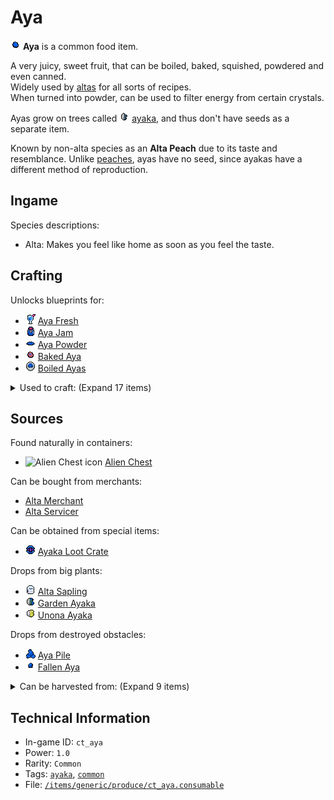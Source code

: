 # Aya

<img src="https://raw.githubusercontent.com/Ceterai/Enternia/main/items/generic/produce/ct_aya.png" alt="Aya icon" loading="lazy" height=16px width="auto" /> **Aya** is a common food item.

A very juicy, sweet fruit, that can be boiled, baked, squished, powdered and even canned.  
Widely used by [altas](https://ceterai.github.io/MyEnternia/Wiki/Tags/Alta) for all sorts of recipes.  
When turned into powder, can be used to filter energy from certain crystals.

Ayas grow on trees called <img src="https://raw.githubusercontent.com/Ceterai/Enternia/main/objects/biome/alterash/ayaka/ct_ayaka_tree.png" alt="Ayaka icon" loading="lazy" height=16px width="auto" /> [ayaka](https://ceterai.github.io/MyEnternia/Wiki/Ayaka), and thus don't have seeds as a separate item.

Known by non-alta species as an **Alta Peach** due to its taste and resemblance. Unlike [peaches](https://en.wikipedia.org/wiki/Peach), ayas have no seed, since ayakas have a different method of reproduction.

## Ingame

Species descriptions:

- Alta: Makes you feel like home as soon as you feel the taste.

## Crafting

Unlocks blueprints for:

- <img src="https://raw.githubusercontent.com/Ceterai/Enternia/main/items/generic/food/tier1/ct_aya_fresh.png" alt="Aya Fresh icon" loading="lazy" height=16px width="auto" /> [Aya Fresh](https://ceterai.github.io/MyEnternia/Wiki/AyaFresh)
- <img src="https://raw.githubusercontent.com/Ceterai/Enternia/main/items/generic/food/tier1/ct_aya_jam.png" alt="Aya Jam icon" loading="lazy" height=16px width="auto" /> [Aya Jam](https://ceterai.github.io/MyEnternia/Wiki/AyaJam)
- <img src="https://raw.githubusercontent.com/Ceterai/Enternia/main/items/generic/food/other/ct_aya_powder.png" alt="Aya Powder icon" loading="lazy" height=16px width="auto" /> [Aya Powder](https://ceterai.github.io/MyEnternia/Wiki/AyaPowder)
- <img src="https://raw.githubusercontent.com/Ceterai/Enternia/main/items/generic/food/tier1/ct_aya_baked.png" alt="Baked Aya icon" loading="lazy" height=16px width="auto" /> [Baked Aya](https://ceterai.github.io/MyEnternia/Wiki/BakedAya)
- <img src="https://raw.githubusercontent.com/Ceterai/Enternia/main/items/generic/food/tier1/ct_aya_boiled.png" alt="Boiled Ayas icon" loading="lazy" height=16px width="auto" /> [Boiled Ayas](https://ceterai.github.io/MyEnternia/Wiki/BoiledAyas)

<details markdown="1"><summary>Used to craft: (Expand 17 items)</summary>

- <img src="https://raw.githubusercontent.com/Ceterai/Enternia/main/items/generic/food/tier2/ct_assorti.png" alt="Assorti icon" loading="lazy" height=16px width="auto" /> [Assorti](https://ceterai.github.io/MyEnternia/Wiki/Assorti)
- <img src="https://raw.githubusercontent.com/Ceterai/Enternia/main/items/generic/food/tier1/ct_aya_fresh.png" alt="Aya Fresh icon" loading="lazy" height=16px width="auto" /> [Aya Fresh](https://ceterai.github.io/MyEnternia/Wiki/AyaFresh)
- <img src="https://raw.githubusercontent.com/Ceterai/Enternia/main/items/generic/food/tier2/ct_aya_icecream.png" alt="Aya Ice Cream icon" loading="lazy" height=16px width="auto" /> [Aya Ice Cream](https://ceterai.github.io/MyEnternia/Wiki/AyaIceCream)
- <img src="https://raw.githubusercontent.com/Ceterai/Enternia/main/items/generic/food/tier1/ct_aya_jam.png" alt="Aya Jam icon" loading="lazy" height=16px width="auto" /> [Aya Jam](https://ceterai.github.io/MyEnternia/Wiki/AyaJam)
- <img src="https://raw.githubusercontent.com/Ceterai/Enternia/main/objects/biome/alterash/ayaka/ct_aya_pile/icon.png" alt="Aya Pile icon" loading="lazy" height=16px width="auto" /> [Aya Pile](https://ceterai.github.io/MyEnternia/Wiki/AyaPile)
- <img src="https://raw.githubusercontent.com/Ceterai/Enternia/main/items/generic/food/other/ct_aya_powder.png" alt="Aya Powder icon" loading="lazy" height=16px width="auto" /> [Aya Powder](https://ceterai.github.io/MyEnternia/Wiki/AyaPowder)
- <img src="https://raw.githubusercontent.com/Ceterai/Enternia/main/items/active/weapons/ranged/alta/unique/ct_aya_virma.png" alt="Aya Virma icon" loading="lazy" height=16px width="auto" /> [Aya Virma](https://ceterai.github.io/MyEnternia/Wiki/AyaVirma)
- <img src="https://raw.githubusercontent.com/Ceterai/Enternia/main/items/active/alta/loot/biome/ct_ayaka_loot.png" alt="Ayaka Loot Crate icon" loading="lazy" height=16px width="auto" /> [Ayaka Loot Crate](https://ceterai.github.io/MyEnternia/Wiki/AyakaLootCrate)
- <img src="https://raw.githubusercontent.com/Ceterai/Enternia/main/items/generic/food/tier1/ct_aya_baked.png" alt="Baked Aya icon" loading="lazy" height=16px width="auto" /> [Baked Aya](https://ceterai.github.io/MyEnternia/Wiki/BakedAya)
- <img src="https://starbounder.org/mediawiki/images/c/c9/Blue_Dye.png" alt="Blue Dye icon" loading="lazy" height=12px width=8px /> [Blue Dye](https://starbounder.org/Blue_Dye)
- <img src="https://raw.githubusercontent.com/Ceterai/Enternia/main/items/generic/food/tier2/ct_crystal_icecream.png" alt="Crystal Ice Cream icon" loading="lazy" height=16px width="auto" /> [Crystal Ice Cream](https://ceterai.github.io/MyEnternia/Wiki/CrystalIceCream)
- `ct_food_mimic`
- <img src="https://raw.githubusercontent.com/Ceterai/Enternia/main/objects/biome/alterash/ayaka/ct_aya_fallen/icon.png" alt="Fallen Aya icon" loading="lazy" height=16px width="auto" /> [Fallen Aya](https://ceterai.github.io/MyEnternia/Wiki/FallenAya)
- <img src="https://raw.githubusercontent.com/Ceterai/Enternia/main/objects/biome/alterash/ayaka/ct_ayaka_garden_tree.png" alt="Garden Ayaka icon" loading="lazy" height=16px width="auto" /> [Garden Ayaka](https://ceterai.github.io/MyEnternia/Wiki/GardenAyaka)
- <img src="https://raw.githubusercontent.com/Ceterai/Enternia/main/items/throwables/toys/ct_alta_toy_runeva_ball.png" alt="Runeva Ball icon" loading="lazy" height=16px width="auto" /> [Runeva Ball](https://ceterai.github.io/MyEnternia/Wiki/RunevaBall)
- <img src="https://raw.githubusercontent.com/Ceterai/Enternia/main/items/generic/food/tier1/ct_tonnakada.png" alt="Tonnakada icon" loading="lazy" height=16px width="auto" /> [Tonnakada](https://ceterai.github.io/MyEnternia/Wiki/Tonnakada)
- <img src="https://raw.githubusercontent.com/Ceterai/Enternia/main/items/generic/food/tier4/ct_yuri_cocktail.png" alt="Yuri Cocktail icon" loading="lazy" height=16px width="auto" /> [Yuri Cocktail](https://ceterai.github.io/MyEnternia/Wiki/YuriCocktail)

</details>

## Sources

Found naturally in containers:

- <img src="https://starbounder.org/mediawiki/images/3/35/Alien_Chest.png" alt="Alien Chest icon" loading="lazy" height=9.75px width=12px /> [Alien Chest](https://starbounder.org/Alien_Chest)

Can be bought from merchants:

- [Alta Merchant](https://ceterai.github.io/MyEnternia/Wiki/AltaMerchant)
- [Alta Servicer](https://ceterai.github.io/MyEnternia/Wiki/AltaServicer)

Can be obtained from special items:

- <img src="https://raw.githubusercontent.com/Ceterai/Enternia/main/items/active/alta/loot/biome/ct_ayaka_loot.png" alt="Ayaka Loot Crate icon" loading="lazy" height=16px width="auto" /> [Ayaka Loot Crate](https://ceterai.github.io/MyEnternia/Wiki/AyakaLootCrate)

Drops from big plants:

- <img src="https://raw.githubusercontent.com/Ceterai/Enternia/main/objects/alta/city/sapling/icon.png" alt="Alta Sapling icon" loading="lazy" height=16px width="auto" /> [Alta Sapling](https://ceterai.github.io/MyEnternia/Wiki/AltaSapling)
- <img src="https://raw.githubusercontent.com/Ceterai/Enternia/main/objects/biome/alterash/ayaka/ct_ayaka_garden_tree.png" alt="Garden Ayaka icon" loading="lazy" height=16px width="auto" /> [Garden Ayaka](https://ceterai.github.io/MyEnternia/Wiki/GardenAyaka)
- <img src="https://raw.githubusercontent.com/Ceterai/Enternia/main/objects/biome/alterash/ayaka/ct_ayaka_unona_tree.png" alt="Unona Ayaka icon" loading="lazy" height=16px width="auto" /> [Unona Ayaka](https://ceterai.github.io/MyEnternia/Wiki/UnonaAyaka)

Drops from destroyed obstacles:

- <img src="https://raw.githubusercontent.com/Ceterai/Enternia/main/objects/biome/alterash/ayaka/ct_aya_pile/icon.png" alt="Aya Pile icon" loading="lazy" height=16px width="auto" /> [Aya Pile](https://ceterai.github.io/MyEnternia/Wiki/AyaPile)
- <img src="https://raw.githubusercontent.com/Ceterai/Enternia/main/objects/biome/alterash/ayaka/ct_aya_fallen/icon.png" alt="Fallen Aya icon" loading="lazy" height=16px width="auto" /> [Fallen Aya](https://ceterai.github.io/MyEnternia/Wiki/FallenAya)

<details markdown="1"><summary>Can be harvested from: (Expand 9 items)</summary>

- <img src="https://raw.githubusercontent.com/Ceterai/Enternia/main/objects/farmables/alta/main/aya/pod/icon.png" alt="Aya Eco Pod icon" loading="lazy" height=16px width="auto" /> [Aya Eco Pod](https://ceterai.github.io/MyEnternia/Wiki/AyaEcoPod)
- <img src="https://raw.githubusercontent.com/Ceterai/Enternia/main/objects/farmables/alta/main/aya/sapling/icon.png" alt="Aya Sapling icon" loading="lazy" height=16px width="auto" /> [Aya Sapling](https://ceterai.github.io/MyEnternia/Wiki/AyaSapling)
- <img src="https://raw.githubusercontent.com/Ceterai/Enternia/main/objects/farmables/alta/main/aya/seed/icon.png" alt="Aya Tuber icon" loading="lazy" height=16px width="auto" /> [Aya Tuber](https://ceterai.github.io/MyEnternia/Wiki/AyaTuber)
- <img src="https://raw.githubusercontent.com/Ceterai/Enternia/main/objects/farmables/alta/main/aya/boosted/icon.png" alt="Boosted Aya Sapling icon" loading="lazy" height=16px width="auto" /> [Boosted Aya Sapling](https://ceterai.github.io/MyEnternia/Wiki/BoostedAyaSapling)
- <img src="https://raw.githubusercontent.com/Ceterai/Enternia/main/objects/farmables/alta/main/aya/cultivated/icon.png" alt="Cultivated Aya Sapling icon" loading="lazy" height=16px width="auto" /> [Cultivated Aya Sapling](https://ceterai.github.io/MyEnternia/Wiki/CultivatedAyaSapling)
- <img src="https://raw.githubusercontent.com/Ceterai/Enternia/main/objects/farmables/alta/main/aya/eco/icon.png" alt="Eco Aya Sapling icon" loading="lazy" height=16px width="auto" /> [Eco Aya Sapling](https://ceterai.github.io/MyEnternia/Wiki/EcoAyaSapling)
- <img src="https://raw.githubusercontent.com/Ceterai/Enternia/main/objects/farmables/alta/main/aya/fertile/icon.png" alt="Fertile Aya Sapling ★ icon" loading="lazy" height=16px width="auto" /> [Fertile Aya Sapling ★](https://ceterai.github.io/MyEnternia/Wiki/FertileAyaSapling)
- <img src="https://raw.githubusercontent.com/Ceterai/Enternia/main/objects/farmables/alta/main/aya/sort/icon.png" alt="Pink Aya Sapling ★ icon" loading="lazy" height=16px width="auto" /> [Pink Aya Sapling ★](https://ceterai.github.io/MyEnternia/Wiki/PinkAyaSapling)
- <img src="https://raw.githubusercontent.com/Ceterai/Enternia/main/objects/farmables/alta/main/aya/icon.png" alt="Wild Aya Tuber icon" loading="lazy" height=16px width="auto" /> [Wild Aya Tuber](https://ceterai.github.io/MyEnternia/Wiki/WildAyaTuber)

</details>

## Technical Information

- In-game ID: `ct_aya`
- Power: `1.0`
- Rarity: `Common`
- Tags: [`ayaka`](https://ceterai.github.io/MyEnternia/Wiki/Tags/Ayaka), [`common`](https://ceterai.github.io/MyEnternia/Wiki/Tags/Common)
- File: [`/items/generic/produce/ct_aya.consumable`](https://github.com/Ceterai/Enternia/blob/main/items/generic/produce/ct_aya.consumable)

